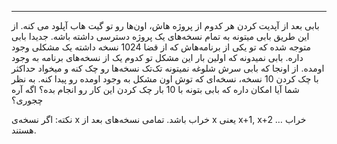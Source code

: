 ----------
بابی بعد از آپدیت کردن هر کدوم از پروژه هاش، اون‌ها رو تو گیت هاب آپلود می کنه. از این طریق بابی میتونه به تمام نسخه‌های یک پروژه دسترسی داشته باشه. جدیدا بابی متوجه شده که تو یکی از برنامه‌هاش که از قضا 1024 نسخه داشته یک مشکلی وجود داره. بابی نمیدونه که اولین بار این مشکل تو کدوم یک از نسخه‌های برنامه به وجود اومده. از اونجا که بابی سرش شلوغه نمیتونه تک‌تک نسخه‌ها رو چک کنه و میخواد حداکثر با چک کردن 10 نسخه، نسخه‌ای که توش اون مشکل به وجود اومده رو پیدا کنه. به نظر شما آیا امکان داره که بابی بتونه با 10 بار چک کردن این کار رو انجام بده؟ اگه آره چجوری؟

نکته:‌ اگر نسخه‌ی x خراب باشد. تمامی نسخه‌های بعد از x یعنی x+1, x+2 … خراب هستند.
